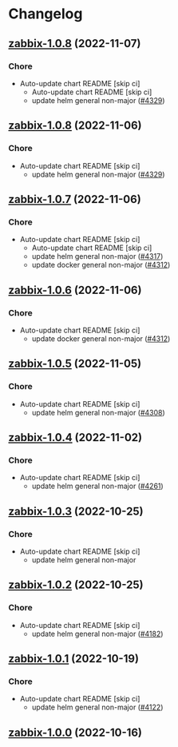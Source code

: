 # Changelog



## [zabbix-1.0.8](https://github.com/truecharts/charts/compare/zabbix-1.0.7...zabbix-1.0.8) (2022-11-07)

### Chore

- Auto-update chart README [skip ci]
  - Auto-update chart README [skip ci]
  - update helm general non-major ([#4329](https://github.com/truecharts/charts/issues/4329))




## [zabbix-1.0.8](https://github.com/truecharts/charts/compare/zabbix-1.0.7...zabbix-1.0.8) (2022-11-06)

### Chore

- Auto-update chart README [skip ci]
  - update helm general non-major ([#4329](https://github.com/truecharts/charts/issues/4329))




## [zabbix-1.0.7](https://github.com/truecharts/charts/compare/zabbix-1.0.5...zabbix-1.0.7) (2022-11-06)

### Chore

- Auto-update chart README [skip ci]
  - Auto-update chart README [skip ci]
  - update helm general non-major ([#4317](https://github.com/truecharts/charts/issues/4317))
  - update docker general non-major ([#4312](https://github.com/truecharts/charts/issues/4312))




## [zabbix-1.0.6](https://github.com/truecharts/charts/compare/zabbix-1.0.5...zabbix-1.0.6) (2022-11-06)

### Chore

- Auto-update chart README [skip ci]
  - update docker general non-major ([#4312](https://github.com/truecharts/charts/issues/4312))




## [zabbix-1.0.5](https://github.com/truecharts/charts/compare/zabbix-1.0.4...zabbix-1.0.5) (2022-11-05)

### Chore

- Auto-update chart README [skip ci]
  - update helm general non-major ([#4308](https://github.com/truecharts/charts/issues/4308))




## [zabbix-1.0.4](https://github.com/truecharts/charts/compare/zabbix-1.0.3...zabbix-1.0.4) (2022-11-02)

### Chore

- Auto-update chart README [skip ci]
  - update helm general non-major ([#4261](https://github.com/truecharts/charts/issues/4261))




## [zabbix-1.0.3](https://github.com/truecharts/charts/compare/zabbix-1.0.2...zabbix-1.0.3) (2022-10-25)

### Chore

- Auto-update chart README [skip ci]
  - update helm general non-major




## [zabbix-1.0.2](https://github.com/truecharts/charts/compare/zabbix-1.0.1...zabbix-1.0.2) (2022-10-25)

### Chore

- Auto-update chart README [skip ci]
  - update helm general non-major ([#4182](https://github.com/truecharts/charts/issues/4182))




## [zabbix-1.0.1](https://github.com/truecharts/charts/compare/zabbix-1.0.0...zabbix-1.0.1) (2022-10-19)

### Chore

- Auto-update chart README [skip ci]
  - update helm general non-major ([#4122](https://github.com/truecharts/charts/issues/4122))




## [zabbix-1.0.0](https://github.com/truecharts/charts/compare/zabbix-server-2.0.49...zabbix-1.0.0) (2022-10-16)

